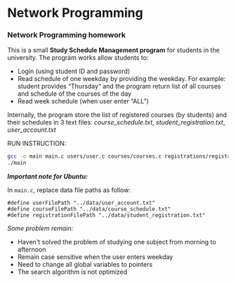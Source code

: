 # Network Programming
### Network Programming homework

This is a small **Study Schedule Management program** for students in the university. The program works allow
students to: 

- Login (using student ID and password)
- Read schedule of one weekday by providing the weekday. For example: student provides “Thursday” and the program return list of all courses and schedule of the courses of the day
- Read week schedule (when user enter “ALL”)

Internally, the program store the list of registered courses (by students) and their schedules in 3 text files: *course_schedule.txt*, *student_registration.txt*, *user_account.txt*

RUN INSTRUCTION:
```bash
gcc -o main main.c users/user.c courses/courses.c registrations/registration.c
./main
```

***Important note for Ubuntu:***

In `main.c`, replace data file paths as follow:
```
#define userFilePath "../data/user_account.txt"
#define courseFilePath "../data/course_schedule.txt"
#define registrationFilePath "../data/student_registration.txt" 
```




*Some problem remain:*

- Haven't solved the problem of studying one subject from morning to afternoon
- Remain case sensitive when the user enters weekday
- Need to change all global variables to pointers
- The search algorithm is not optimized